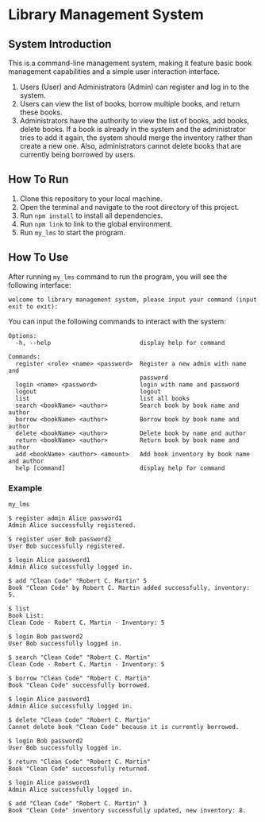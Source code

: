 # Library Management System
## System Introduction
This is a command-line management system, making it feature basic book
management capabilities and a simple user interaction interface.

1. Users (User) and Administrators (Admin) can register and log in to the system.
2. Users can view the list of books, borrow multiple books, and return these books.
3. Administrators have the authority to view the list of books, add books, delete
   books. If a book is already in the system and the administrator tries to add it
   again, the system should merge the inventory rather than create a new one. Also,
   administrators cannot delete books that are currently being borrowed by users.

## How To Run
1. Clone this repository to your local machine.
2. Open the terminal and navigate to the root directory of this project.
3. Run `npm install` to install all dependencies.
4. Run `npm link` to link to the global environment.
5. Run `my_lms` to start the program.

## How To Use
After running `my_lms` command to run the program, you will see the following interface:

```welcome to library management system, please input your command (input exit to exit):```

You can input the following commands to interact with the system:
```shell
Options:
  -h, --help                         display help for command

Commands:
  register <role> <name> <password>  Register a new admin with name and
                                     password
  login <name> <password>            login with name and password
  logout                             logout
  list                               list all books
  search <bookName> <author>         Search book by book name and author
  borrow <bookName> <author>         Borrow book by book name and author
  delete <bookName> <author>         Delete book by name and author
  return <bookName> <author>         Return book by book name and author
  add <bookName> <author> <amount>   Add book inventory by book name and author
  help [command]                     display help for command
```

### Example
```shell
my_lms

$ register admin Alice password1
Admin Alice successfully registered.

$ register user Bob password2
User Bob successfully registered.

$ login Alice password1
Admin Alice successfully logged in.

$ add "Clean Code" "Robert C. Martin" 5
Book "Clean Code" by Robert C. Martin added successfully, inventory: 5.

$ list
Book List:
Clean Code - Robert C. Martin - Inventory: 5

$ login Bob password2
User Bob successfully logged in.

$ search "Clean Code" "Robert C. Martin"
Clean Code - Robert C. Martin - Inventory: 5

$ borrow "Clean Code" "Robert C. Martin"
Book "Clean Code" successfully borrowed.

$ login Alice password1
Admin Alice successfully logged in.

$ delete "Clean Code" "Robert C. Martin"
Cannot delete book "Clean Code" because it is currently borrowed.

$ login Bob password2
User Bob successfully logged in.

$ return "Clean Code" "Robert C. Martin"
Book "Clean Code" successfully returned.

$ login Alice password1
Admin Alice successfully logged in.

$ add "Clean Code" "Robert C. Martin" 3
Book "Clean Code" inventory successfully updated, new inventory: 8.
```